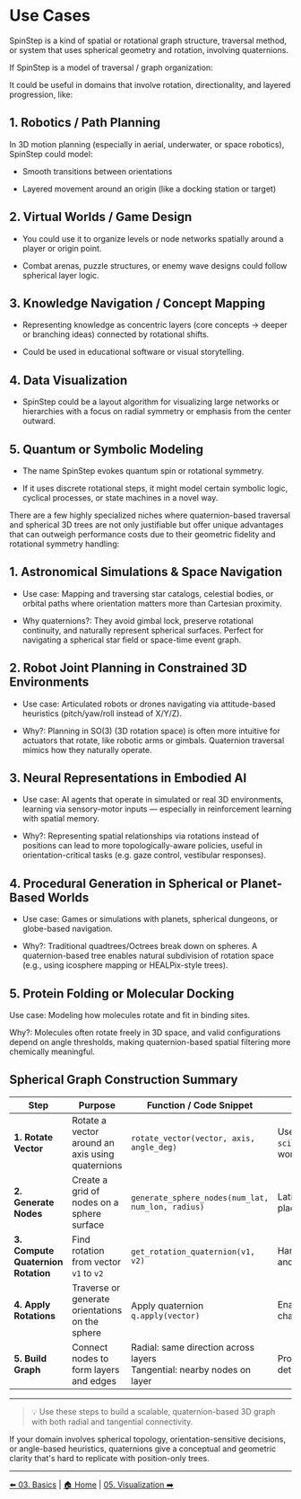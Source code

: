 # Use Cases

SpinStep is a kind of spatial or rotational graph structure, traversal method, or system that uses spherical geometry and rotation, involving quaternions.

If SpinStep is a model of traversal / graph organization:

It could be useful in domains that involve rotation, directionality, and layered progression, like:

## 1. Robotics / Path Planning

In 3D motion planning (especially in aerial, underwater, or space robotics), SpinStep could model:

+ Smooth transitions between orientations

+ Layered movement around an origin (like a docking station or target)

## 2. Virtual Worlds / Game Design

+ You could use it to organize levels or node networks spatially around a player or origin point.

+ Combat arenas, puzzle structures, or enemy wave designs could follow spherical layer logic.

## 3. Knowledge Navigation / Concept Mapping

+ Representing knowledge as concentric layers (core concepts → deeper or branching ideas) connected by rotational shifts.

+ Could be used in educational software or visual storytelling.

## 4. Data Visualization

+ SpinStep could be a layout algorithm for visualizing large networks or hierarchies with a focus on radial symmetry or emphasis from the center outward.

## 5. Quantum or Symbolic Modeling
   
+ The name SpinStep evokes quantum spin or rotational symmetry.

+ If it uses discrete rotational steps, it might model certain symbolic logic, cyclical processes, or state machines in a novel way.

There are a few highly specialized niches where quaternion-based traversal and spherical 3D trees are not only justifiable but offer unique advantages that can outweigh performance costs due to their geometric fidelity and rotational symmetry handling:

## 1. Astronomical Simulations & Space Navigation
+ Use case: Mapping and traversing star catalogs, celestial bodies, or orbital paths where orientation matters more than Cartesian proximity.

+ Why quaternions?: They avoid gimbal lock, preserve rotational continuity, and naturally represent spherical surfaces. Perfect for navigating a spherical star field or space-time event graph.

## 2. Robot Joint Planning in Constrained 3D Environments

+ Use case: Articulated robots or drones navigating via attitude-based heuristics (pitch/yaw/roll instead of X/Y/Z).

+ Why?: Planning in SO(3) (3D rotation space) is often more intuitive for actuators that rotate, like robotic arms or gimbals. Quaternion traversal mimics how they naturally operate.

## 3. Neural Representations in Embodied AI

+ Use case: AI agents that operate in simulated or real 3D environments, learning via sensory-motor inputs — especially in reinforcement learning with spatial memory.

+ Why?: Representing spatial relationships via rotations instead of positions can lead to more topologically-aware policies, useful in orientation-critical tasks (e.g. gaze control, vestibular responses).

## 4. Procedural Generation in Spherical or Planet-Based Worlds

+ Use case: Games or simulations with planets, spherical dungeons, or globe-based navigation.

+ Why?: Traditional quadtrees/Octrees break down on spheres. A quaternion-based tree enables natural subdivision of rotation space (e.g., using icosphere mapping or HEALPix-style trees).

## 5. Protein Folding or Molecular Docking
Use case: Modeling how molecules rotate and fit in binding sites.

Why?: Molecules often rotate freely in 3D space, and valid configurations depend on angle thresholds, making quaternion-based spatial filtering more chemically meaningful.

## Spherical Graph Construction Summary

| **Step** | **Purpose** | **Function / Code Snippet** | **Notes** |
|----------|-------------|-----------------------------|-----------|
| **1. Rotate Vector** | Rotate a vector around an axis using quaternions | `rotate_vector(vector, axis, angle_deg)` | Uses `scipy.spatial.transform.Rotation`; works in any 3D axis |
| **2. Generate Nodes** | Create a grid of nodes on a sphere surface | `generate_sphere_nodes(num_lat, num_lon, radius)` | Latitude/longitude-style placement, skips poles |
| **3. Compute Quaternion Rotation** | Find rotation from vector `v1` to `v2` | `get_rotation_quaternion(v1, v2)` | Handles special cases for 180° and 0° rotations |
| **4. Apply Rotations** | Traverse or generate orientations on the sphere | Apply quaternion `q.apply(vector)` | Enables dynamic direction changes on sphere |
| **5. Build Graph** | Connect nodes to form layers and edges | Radial: same direction across layers<br> Tangential: nearby nodes on layer | Proximity or quaternion steps determine edges |

---

> 💡 Use these steps to build a scalable, quaternion-based 3D graph with both radial and tangential connectivity.


If your domain involves spherical topology, orientation-sensitive decisions, or angle-based heuristics, quaternions give a conceptual and geometric clarity that's hard to replicate with position-only trees.

---
[⬅️ 03. Basics](03-basics.md) | [🏠 Home](index.md) | [05. Visualization ➡️](05-visualization.md)
